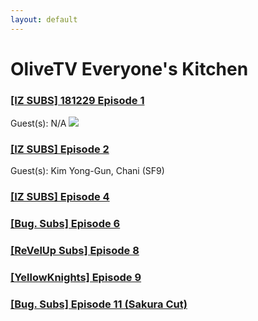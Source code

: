 ```yaml
---
layout: default
---
```


# OliveTV Everyone's Kitchen


<h3><a href="./everyone's kitchen episode 1.html">[IZ SUBS] 181229 Episode 1</a></h3>
Guest(s): N/A
<img src="https://instagram.fsin9-2.fna.fbcdn.net/v/t51.2885-15/e35/47268250_524252634759969_8960578098626186390_n.jpg?_nc_ht=instagram.fsin9-2.fna.fbcdn.net&_nc_cat=109&_nc_ohc=DoKDtNOM2kAAX-utqh1&_nc_tp=18&oh=89b5355b8112707338e5876b824b5690&oe=5F928EF5">
<br>
<h3><a href="./everyone's kitchen episode 2.html">[IZ SUBS] Episode 2</a></h3>
Guest(s): Kim Yong-Gun, Chani (SF9)
<br>
<h3><a href="./everyone's kitchen episode 4.html">[IZ SUBS] Episode 4</a></h3>
<h3><a href="./everyone's kitchen episode 6.html">[Bug. Subs] Episode 6</a></h3>
<h3><a href="./everyone's kitchen episode 8.html">[ReVelUp Subs] Episode 8</a></h3>
<h3><a href="./everyone's kitchen episode 9.html">[YellowKnights] Episode 9</a></h3>
<h3><a href="./everyone's kitchen episode 11.html">[Bug. Subs] Episode 11 (Sakura Cut)</a></h3>
